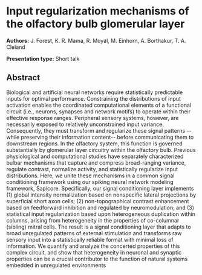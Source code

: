 # Input regularization mechanisms of the olfactory bulb glomerular layer

**Authors:** J. Forest, K. R. Mama, R. Moyal, M. Einhorn, A. Borthakur, T. A. Cleland

**Presentation type:** Short talk

## Abstract

Biological and artificial neural networks require statistically predictable inputs for optimal performance. Constraining the distributions of input activation enables the coordinated computational elements of a functional circuit (i.e., neurons, synapses and network motifs) to operate within their effective response ranges. Peripheral sensory systems, however, are necessarily exposed to relatively unconstrained input variance. Consequently, they must transform and regularize these signal patterns --while preserving their information content-- before communicating them to downstream regions.
In the olfactory system, this function is governed substantially by glomerular layer circuitry within the olfactory bulb. Previous physiological and computational studies have separately characterized bulbar mechanisms that capture and compress broad-ranging variance, regulate contrast, normalize activity, and statistically regularize input distributions. Here, we unite these mechanisms in a common signal conditioning framework using our spiking neural network modeling framework, Sapicore. Specifically, our signal conditioning layer implements (1) global intensity normalization based on nonspecific lateral projections by superficial short axon cells; (2) non-topographical contrast enhancement based on feedforward inhibition and regulated by neuromodulation; and (3) statistical input regularization based upon heterogeneous duplication within columns, arising from heterogeneity in the properties of co-columnar (sibling) mitral cells. The result is a signal conditioning layer that adapts to broad unregulated patterns of external stimulation and transforms raw sensory input into a statistically reliable format with minimal loss of information. We quantify and analyze the concerted properties of this complex circuit, and show that heterogeneity in neuronal and synaptic properties can be a crucial contributor to the function of natural systems embedded in unregulated environments